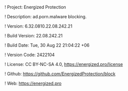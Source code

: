! Project: Energized Protection

! Description: ad.porn.malware blocking.

! Version: 6.32.0810.22.08.242.21

! Build Version: 22.08.242.21

! Build Date: Tue, 30 Aug 22 21:04:22 +06

! Version Code: 2422104

! License: CC BY-NC-SA 4.0, https://energized.pro/license

! Github: https://github.com/EnergizedProtection/block

! Web: https://energized.pro
